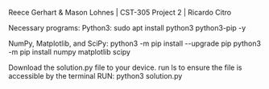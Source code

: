 Reece Gerhart & Mason Lohnes | CST-305 Project 2 | Ricardo Citro

Necessary programs:
Python3:
sudo apt install python3 python3-pip -y

NumPy, Matplotlib, and SciPy:
python3 -m pip install --upgrade pip
python3 -m pip install numpy matplotlib scipy


Download the solution.py file to your device. 
run ls to ensure the file is accessible by the terminal 
RUN: python3 solution.py
